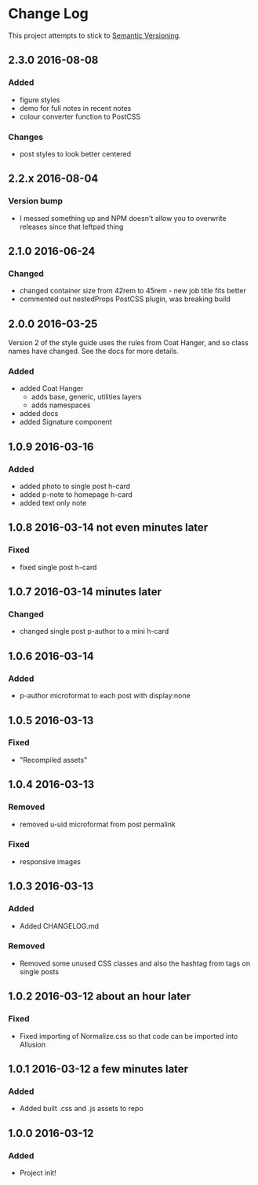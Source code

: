 # Change Log
This project attempts to stick to [Semantic Versioning](http://semver.org/).

## 2.3.0 2016-08-08
### Added
- figure styles
- demo for full notes in recent notes
- colour converter function to PostCSS

### Changes
- post styles to look better centered

## 2.2.x 2016-08-04
### Version bump
- I messed something up and NPM doesn't allow you to overwrite releases since that leftpad thing

## 2.1.0 2016-06-24
### Changed
- changed container size from 42rem to 45rem - new job title fits better
- commented out nestedProps PostCSS plugin, was breaking build

## 2.0.0 2016-03-25

Version 2 of the style guide uses the rules from Coat Hanger, and so class names have changed.
See the docs for more details.

### Added
- added Coat Hanger
  - adds base, generic, utilities layers
  - adds namespaces
- added docs
- added Signature component

## 1.0.9 2016-03-16
### Added
- added photo to single post h-card
- added p-note to homepage h-card
- added text only note

## 1.0.8 2016-03-14 not even minutes later
### Fixed
- fixed single post h-card

## 1.0.7 2016-03-14 minutes later
### Changed
- changed single post p-author to a mini h-card

## 1.0.6 2016-03-14
### Added
- p-author microformat to each post with display:none

## 1.0.5 2016-03-13
### Fixed
- "Recompiled assets"

## 1.0.4 2016-03-13
### Removed
- removed u-uid microformat from post permalink

### Fixed
- responsive images

## 1.0.3 2016-03-13
### Added
- Added CHANGELOG.md

### Removed
- Removed some unused CSS classes and also the hashtag from tags on single posts

## 1.0.2 2016-03-12 about an hour later
### Fixed
- Fixed importing of Normalize.css so that code can be imported into Allusion

## 1.0.1 2016-03-12 a few minutes later
### Added
- Added built .css and .js assets to repo

## 1.0.0 2016-03-12
### Added
- Project init!
